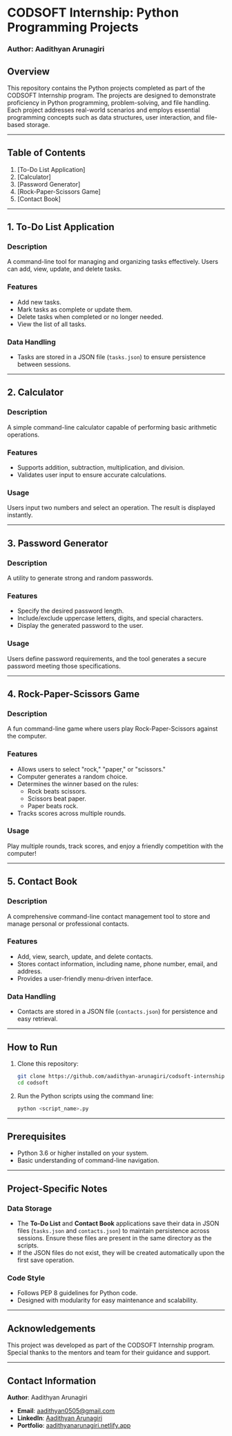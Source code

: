 # **CODSOFT Internship: Python Programming Projects**  

### **Author**: Aadithyan Arunagiri  

## **Overview**  
This repository contains the Python projects completed as part of the CODSOFT Internship program. The projects are designed to demonstrate proficiency in Python programming, problem-solving, and file handling. Each project addresses real-world scenarios and employs essential programming concepts such as data structures, user interaction, and file-based storage.  

---

## **Table of Contents**  
1. [To-Do List Application]
2. [Calculator]
3. [Password Generator]
4. [Rock-Paper-Scissors Game]
5. [Contact Book]

---

## **1. To-Do List Application**  
### **Description**  
A command-line tool for managing and organizing tasks effectively. Users can add, view, update, and delete tasks.  

### **Features**  
- Add new tasks.  
- Mark tasks as complete or update them.  
- Delete tasks when completed or no longer needed.  
- View the list of all tasks.  

### **Data Handling**  
- Tasks are stored in a JSON file (`tasks.json`) to ensure persistence between sessions.  

---

## **2. Calculator**  
### **Description**  
A simple command-line calculator capable of performing basic arithmetic operations.  

### **Features**  
- Supports addition, subtraction, multiplication, and division.  
- Validates user input to ensure accurate calculations.  

### **Usage**  
Users input two numbers and select an operation. The result is displayed instantly.  

---

## **3. Password Generator**  
### **Description**  
A utility to generate strong and random passwords.  

### **Features**  
- Specify the desired password length.  
- Include/exclude uppercase letters, digits, and special characters.  
- Display the generated password to the user.  

### **Usage**  
Users define password requirements, and the tool generates a secure password meeting those specifications.  

---

## **4. Rock-Paper-Scissors Game**  
### **Description**  
A fun command-line game where users play Rock-Paper-Scissors against the computer.  

### **Features**  
- Allows users to select "rock," "paper," or "scissors."  
- Computer generates a random choice.  
- Determines the winner based on the rules:  
  - Rock beats scissors.  
  - Scissors beat paper.  
  - Paper beats rock.  
- Tracks scores across multiple rounds.  

### **Usage**  
Play multiple rounds, track scores, and enjoy a friendly competition with the computer!  

---

## **5. Contact Book**  
### **Description**  
A comprehensive command-line contact management tool to store and manage personal or professional contacts.  

### **Features**  
- Add, view, search, update, and delete contacts.  
- Stores contact information, including name, phone number, email, and address.  
- Provides a user-friendly menu-driven interface.  

### **Data Handling**  
- Contacts are stored in a JSON file (`contacts.json`) for persistence and easy retrieval.  

---

## **How to Run**  
1. Clone this repository:  
   ```bash  
   git clone https://github.com/aadithyan-arunagiri/codsoft-internship.git  
   cd codsoft 
   ```  
2. Run the Python scripts using the command line:  
   ```bash  
   python <script_name>.py  
   ```  

---

## **Prerequisites**  
- Python 3.6 or higher installed on your system.  
- Basic understanding of command-line navigation.  

---

## **Project-Specific Notes**  
### **Data Storage**  
- The **To-Do List** and **Contact Book** applications save their data in JSON files (`tasks.json` and `contacts.json`) to maintain persistence across sessions. Ensure these files are present in the same directory as the scripts.  
- If the JSON files do not exist, they will be created automatically upon the first save operation.  

### **Code Style**  
- Follows PEP 8 guidelines for Python code.  
- Designed with modularity for easy maintenance and scalability.  

---

## **Acknowledgements**  
This project was developed as part of the CODSOFT Internship program. Special thanks to the mentors and team for their guidance and support.  

---

## **Contact Information**  
**Author**: Aadithyan Arunagiri  
- **Email**: aadithyan0505@gmail.com  
- **LinkedIn**: [Aadithyan Arunagiri](https://www.linkedin.com/in/aadithyanarunagiri/)  
- **Portfolio**: [aadithyanarunagiri.netlify.app](https://aadithyanarunagiri.netlify.app/)
